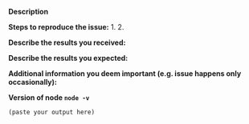 <!--
Please, first note that this application is **only a mock server that simulate Freshbooks API**, only usable for development and testing purpose

Please only file issues here that you believe represent actual bugs or feature requests for the freshbooks-mock.

If you're having general trouble with your Freshbooks integration, please reach out to support support@freshbooks.com
-->

**Description**

<!--
Briefly describe the problem you are having in a few paragraphs.
-->

**Steps to reproduce the issue:**
1.
2.

**Describe the results you received:**


**Describe the results you expected:**


**Additional information you deem important (e.g. issue happens only occasionally):**

**Version of node `node -v`**

```
(paste your output here)
```
